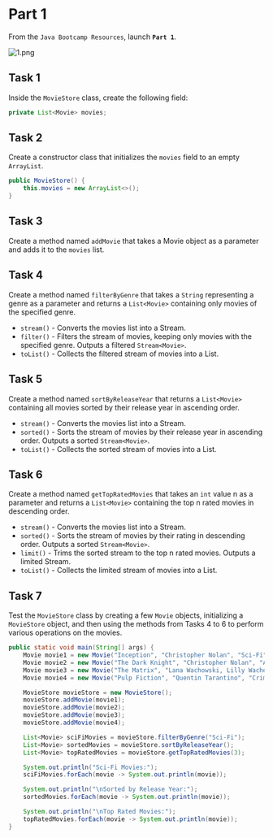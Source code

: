 # Part 1

From the `Java Bootcamp Resources`, launch **`Part 1`**.

![1.png](https://firebasestorage.googleapis.com/v0/b/learnthepart-75aed.appspot.com/o/images%2F85391d27-5dd8-4a8b-9a15-271f727a3ca6?alt=media&token=4f1b90ab-38ed-4272-abff-b4bcb4c59f87)


## Task 1
Inside the `MovieStore` class, create the following field:

```java
private List<Movie> movies;
```

## Task 2
Create a constructor class that initializes the `movies` field to an empty `ArrayList`.

```java
public MovieStore() {
    this.movies = new ArrayList<>();
}
```

## Task 3
Create a method named `addMovie` that takes a Movie object as a parameter and adds it to the `movies` list.

## Task 4
Create a method named `filterByGenre` that takes a `String` representing a genre as a parameter and returns a `List<Movie>` containing only movies of the specified genre.

 - `stream()` - Converts the movies list into a Stream<Movie>.
 - `filter()` - Filters the stream of movies, keeping only movies with the specified genre. Outputs a filtered `Stream<Movie>`.
 - `toList()` - Collects the filtered stream of movies into a List<Movie>.

## Task 5
Create a method named `sortByReleaseYear` that returns a `List<Movie>` containing all movies sorted by their release year in ascending order.

 - `stream()` - Converts the movies list into a Stream<Movie>.
 - `sorted()` - Sorts the stream of movies by their release year in ascending order. Outputs a sorted `Stream<Movie>`.
 - `toList()` - Collects the sorted stream of movies into a List<Movie>.


## Task 6
Create a method named `getTopRatedMovies` that takes an `int` value n as a parameter and returns a `List<Movie>` containing the top n rated movies in descending order.

 - `stream()` - Converts the movies list into a Stream<Movie>.
 - `sorted()` - Sorts the stream of movies by their rating in descending order. Outputs a sorted `Stream<Movie>`.
 - `limit()` - Trims the sorted stream to the top n rated movies. Outputs a limited Stream<Movie>.
 - `toList()` - Collects the limited stream of movies into a List<Movie>.

## Task 7
Test the `MovieStore` class by creating a few `Movie` objects, initializing a `MovieStore` object, and then using the methods from Tasks 4 to 6 to perform various operations on the movies.

```java
public static void main(String[] args) {
    Movie movie1 = new Movie("Inception", "Christopher Nolan", "Sci-Fi", 2010, 8.8);
    Movie movie2 = new Movie("The Dark Knight", "Christopher Nolan", "Action", 2008, 9.0);
    Movie movie3 = new Movie("The Matrix", "Lana Wachowski, Lilly Wachowski", "Sci-Fi", 1999, 8.7);
    Movie movie4 = new Movie("Pulp Fiction", "Quentin Tarantino", "Crime", 1994, 8.9);

    MovieStore movieStore = new MovieStore();
    movieStore.addMovie(movie1);
    movieStore.addMovie(movie2);
    movieStore.addMovie(movie3);
    movieStore.addMovie(movie4);

    List<Movie> sciFiMovies = movieStore.filterByGenre("Sci-Fi");
    List<Movie> sortedMovies = movieStore.sortByReleaseYear();
    List<Movie> topRatedMovies = movieStore.getTopRatedMovies(3);

    System.out.println("Sci-Fi Movies:");
    sciFiMovies.forEach(movie -> System.out.println(movie));

    System.out.println("\nSorted by Release Year:");
    sortedMovies.forEach(movie -> System.out.println(movie));

    System.out.println("\nTop Rated Movies:");
    topRatedMovies.forEach(movie -> System.out.println(movie));
}
```
